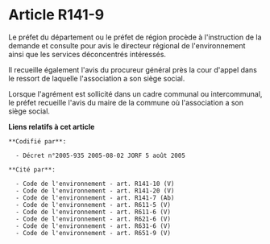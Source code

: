 # Article R141-9

Le préfet du département ou le préfet de région procède à l'instruction de la demande et consulte pour avis le directeur
régional de l'environnement ainsi que les services déconcentrés intéressés.

Il recueille également l'avis du procureur général près la cour d'appel dans le ressort de laquelle l'association a son siège
social.

Lorsque l'agrément est sollicité dans un cadre communal ou intercommunal, le préfet recueille l'avis du maire de la commune
où l'association a son siège social.

**Liens relatifs à cet article**

	**Codifié par**:

	  - Décret n°2005-935 2005-08-02 JORF 5 août 2005

	**Cité par**:

	  - Code de l'environnement - art. R141-10 (V)
	  - Code de l'environnement - art. R141-20 (V)
	  - Code de l'environnement - art. R141-7 (Ab)
	  - Code de l'environnement - art. R611-5 (V)
	  - Code de l'environnement - art. R611-6 (V)
	  - Code de l'environnement - art. R621-6 (V)
	  - Code de l'environnement - art. R631-6 (V)
	  - Code de l'environnement - art. R651-9 (V)
